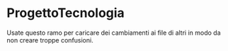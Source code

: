 # ProgettoTecnologia
Usate questo ramo per caricare dei cambiamenti ai file di altri in modo da non creare troppe confusioni.
